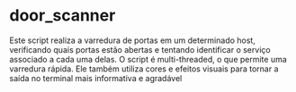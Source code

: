 # door_scanner
Este script realiza a varredura de portas em um determinado host, verificando quais portas estão abertas e tentando identificar o serviço associado a cada uma delas. O script é multi-threaded, o que permite uma varredura rápida. Ele também utiliza cores e efeitos visuais para tornar a saída no terminal mais informativa e agradável

